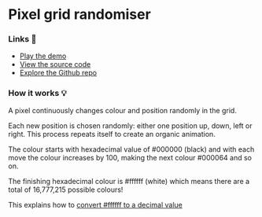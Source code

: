 # Pixel grid randomiser

### Links 🔗
- [Play the demo](https://js-pixel-randomiser.rolandjlevy.repl.co/)
- [View the source code](https://replit.com/@RolandJLevy/js-pixel-randomiser)
- [Explore the Github repo](https://github.com/rolandjlevy/js-pixel-randomiser)

### How it works 💡

A pixel continuously changes colour and position randomly in the grid.

Each new position is chosen randomly: either one position up, down, left or right. This process repeats itself to create an organic animation.

The colour starts with hexadecimal value of #000000 (black) and with each move the colour increases by 100, making the next colour #000064 and so on.

The finishing hexadecimal colour is #ffffff (white) which means there are a total of 16,777,215 possible colours!

This explains how to [convert #ffffff to a decimal value](https://www.colorhexa.com/ffffff) 
